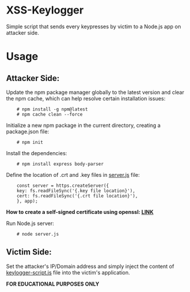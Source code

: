 # XSS-Keylogger
Simple script that sends every keypresses by victim to a Node.js app on attacker side.

# Usage
## Attacker Side:

Update the npm package manager globally to the latest version and clear the npm cache, which can help resolve certain installation issues:

        # npm install -g npm@latest
        # npm cache clean --force

Initialize a new npm package in the current directory, creating a package.json file:

        # npm init

Install the dependencies:

        # npm install express body-parser

Define the location of .crt and .key files in [server.js](server.js) file:

        const server = https.createServer({
        key: fs.readFileSync('{.key file location}'),
        cert: fs.readFileSync('{.crt file location}'),
        }, app);

**How to create a self-signed certificate using openssl: [LINK](https://devopscube.com/create-self-signed-certificates-openssl/)**

Run Node.js server:

        # node server.js

## Victim Side:

Set the attacker's IP/Domain address and simply inject the content of [keylogger-script.js](keylogger-script.js) file into the victim's application.

**FOR EDUCATIONAL PURPOSES ONLY**

